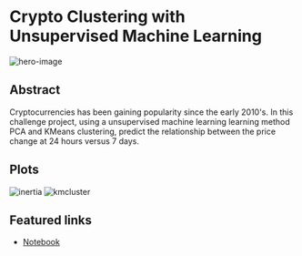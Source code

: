 # Crypto Clustering with Unsupervised Machine Learning
![hero-image](https://www.security.org/app/uploads/2022/03/Crypto-header-2-scaled.jpg)
## Abstract 
Cryptocurrencies has been gaining popularity since the early 2010's. In this challenge project, using a unsupervised machine learning learning method PCA and KMeans clustering, predict the relationship between the price change at 24 hours versus 7 days.

## Plots
![inertia](https://github.com/anderoos/crypto-clustering/blob/main/Images/inertia_composite.png)
![kmcluster](https://github.com/anderoos/crypto-clustering/blob/main/Images/kmc_composite.png)

## Featured links
* [Notebook](https://github.com/anderoos/crypto-clustering/blob/main/crypto_clustering.ipynb)
